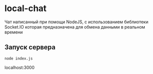 # local-chat

Чат написанный при помощи NodeJS, c использованием библиотеки Socket.IO которая предназначена для обмена данными в реальном времени

## Запуск сервера

    node index.js
    
  localhost:3000
